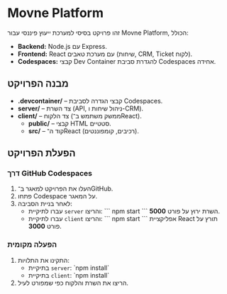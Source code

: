 # Movne Platform

זהו פרויקט בסיסי למערכת ייעוץ פיננסי עבור Movne Platform, הכולל:
- **Backend:** Node.js עם Express.
- **Frontend:** React עם מערכת טאבים (שיחות, CRM, Ticket לקוח).
- **Codespaces:** קבצי Dev Container להגדרת סביבת Codespaces אחידה.

## מבנה הפרויקט

- **.devcontainer/** – קבצי הגדרה לסביבת Codespaces.
- **server/** – צד השרת (API, ניהול שיחות ו-CRM).
- **client/** – צד הלקוח (ממשק משתמש ב־React).
  - **public/** – קבצי HTML סטטיים.
  - **src/** – קוד ה־React (רכיבים, קומפוננטים).

## הפעלת הפרויקט

### דרך GitHub Codespaces

1. העלו את הפרויקט למאגר ב־GitHub.
2. פתחו Codespace על המאגר.
3. לאחר בניית הסביבה:
   - עברו לתיקיית `server` והריצו:
     \`\`\`
     npm start
     \`\`\`
     השרת ירוץ על פורט **5000**.
   - עברו לתיקיית `client` והריצו:
     \`\`\`
     npm start
     \`\`\`
     אפליקציית React תורץ על פורט **3000**.

### הפעלה מקומית

1. התקינו את התלויות:
   - בתיקיית `server`: \`npm install\`
   - בתיקיית `client`: \`npm install\`
2. הריצו את השרת והלקוח כפי שמפורט לעיל.
